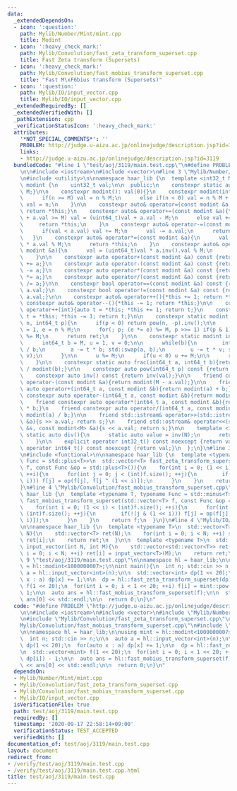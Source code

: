 ```yaml
---
data:
  _extendedDependsOn:
  - icon: ':question:'
    path: Mylib/Number/Mint/mint.cpp
    title: Modint
  - icon: ':heavy_check_mark:'
    path: Mylib/Convolution/fast_zeta_transform_superset.cpp
    title: Fast Zeta transform (Supersets)
  - icon: ':heavy_check_mark:'
    path: Mylib/Convolution/fast_mobius_transform_superset.cpp
    title: "Fast M\xF6bius transform (Supersets)"
  - icon: ':question:'
    path: Mylib/IO/input_vector.cpp
    title: Mylib/IO/input_vector.cpp
  _extendedRequiredBy: []
  _extendedVerifiedWith: []
  _pathExtension: cpp
  _verificationStatusIcon: ':heavy_check_mark:'
  attributes:
    '*NOT_SPECIAL_COMMENTS*': ''
    PROBLEM: http://judge.u-aizu.ac.jp/onlinejudge/description.jsp?id=3119
    links:
    - http://judge.u-aizu.ac.jp/onlinejudge/description.jsp?id=3119
  bundledCode: "#line 1 \"test/aoj/3119/main.test.cpp\"\n#define PROBLEM \"http://judge.u-aizu.ac.jp/onlinejudge/description.jsp?id=3119\"\
    \n\n#include <iostream>\n#include <vector>\n#line 3 \"Mylib/Number/Mint/mint.cpp\"\
    \n#include <utility>\n\nnamespace haar_lib {\n  template <int32_t M>\n  class\
    \ modint {\n    uint32_t val;\n\n  public:\n    constexpr static auto mod(){return\
    \ M;}\n\n    constexpr modint(): val(0){}\n    constexpr modint(int64_t n){\n\
    \      if(n >= M) val = n % M;\n      else if(n < 0) val = n % M + M;\n      else\
    \ val = n;\n    }\n\n    constexpr auto& operator=(const modint &a){val = a.val;\
    \ return *this;}\n    constexpr auto& operator+=(const modint &a){\n      if(val\
    \ + a.val >= M) val = (uint64_t)val + a.val - M;\n      else val += a.val;\n \
    \     return *this;\n    }\n    constexpr auto& operator-=(const modint &a){\n\
    \      if(val < a.val) val += M;\n      val -= a.val;\n      return *this;\n \
    \   }\n    constexpr auto& operator*=(const modint &a){\n      val = (uint64_t)val\
    \ * a.val % M;\n      return *this;\n    }\n    constexpr auto& operator/=(const\
    \ modint &a){\n      val = (uint64_t)val * a.inv().val % M;\n      return *this;\n\
    \    }\n\n    constexpr auto operator+(const modint &a) const {return modint(*this)\
    \ += a;}\n    constexpr auto operator-(const modint &a) const {return modint(*this)\
    \ -= a;}\n    constexpr auto operator*(const modint &a) const {return modint(*this)\
    \ *= a;}\n    constexpr auto operator/(const modint &a) const {return modint(*this)\
    \ /= a;}\n\n    constexpr bool operator==(const modint &a) const {return val ==\
    \ a.val;}\n    constexpr bool operator!=(const modint &a) const {return val !=\
    \ a.val;}\n\n    constexpr auto& operator++(){*this += 1; return *this;}\n   \
    \ constexpr auto& operator--(){*this -= 1; return *this;}\n\n    constexpr auto\
    \ operator++(int){auto t = *this; *this += 1; return t;}\n    constexpr auto operator--(int){auto\
    \ t = *this; *this -= 1; return t;}\n\n    constexpr static modint pow(int64_t\
    \ n, int64_t p){\n      if(p < 0) return pow(n, -p).inv();\n\n      int64_t ret\
    \ = 1, e = n % M;\n      for(; p; (e *= e) %= M, p >>= 1) if(p & 1) (ret *= e)\
    \ %= M;\n      return ret;\n    }\n\n    constexpr static modint inv(int64_t a){\n\
    \      int64_t b = M, u = 1, v = 0;\n\n      while(b){\n        int64_t t = a\
    \ / b;\n        a -= t * b; std::swap(a, b);\n        u -= t * v; std::swap(u,\
    \ v);\n      }\n\n      u %= M;\n      if(u < 0) u += M;\n\n      return u;\n\
    \    }\n\n    constexpr static auto frac(int64_t a, int64_t b){return modint(a)\
    \ / modint(b);}\n\n    constexpr auto pow(int64_t p) const {return pow(val, p);}\n\
    \    constexpr auto inv() const {return inv(val);}\n\n    friend constexpr auto\
    \ operator-(const modint &a){return modint(M - a.val);}\n\n    friend constexpr\
    \ auto operator+(int64_t a, const modint &b){return modint(a) + b;}\n    friend\
    \ constexpr auto operator-(int64_t a, const modint &b){return modint(a) - b;}\n\
    \    friend constexpr auto operator*(int64_t a, const modint &b){return modint(a)\
    \ * b;}\n    friend constexpr auto operator/(int64_t a, const modint &b){return\
    \ modint(a) / b;}\n\n    friend std::istream& operator>>(std::istream &s, modint<M>\
    \ &a){s >> a.val; return s;}\n    friend std::ostream& operator<<(std::ostream\
    \ &s, const modint<M> &a){s << a.val; return s;}\n\n    template <int N>\n   \
    \ static auto div(){\n      static auto value = inv(N);\n      return value;\n\
    \    }\n\n    explicit operator int32_t() const noexcept {return val;}\n    explicit\
    \ operator int64_t() const noexcept {return val;}\n  };\n}\n#line 3 \"Mylib/Convolution/fast_zeta_transform_superset.cpp\"\
    \n#include <functional>\n\nnamespace haar_lib {\n  template <typename T, typename\
    \ Func = std::plus<T>>\n  std::vector<T> fast_zeta_transform_superset(std::vector<T>\
    \ f, const Func &op = std::plus<T>()){\n    for(int i = 0; (1 << i) < (int)f.size();\
    \ ++i){\n      for(int j = 0; j < (int)f.size(); ++j){\n        if(!(j & (1 <<\
    \ i))) f[j] = op(f[j], f[j ^ (1 << i)]);\n      }\n    }\n    return f;\n  }\n\
    }\n#line 4 \"Mylib/Convolution/fast_mobius_transform_superset.cpp\"\n\nnamespace\
    \ haar_lib {\n  template <typename T, typename Func = std::minus<T>>\n  std::vector<T>\
    \ fast_mobius_transform_superset(std::vector<T> f, const Func &op = std::minus<T>()){\n\
    \    for(int i = 0; (1 << i) < (int)f.size(); ++i){\n      for(int j = 0; j <\
    \ (int)f.size(); ++j){\n        if(!(j & (1 << i))) f[j] = op(f[j], f[j ^ (1 <<\
    \ i)]);\n      }\n    }\n    return f;\n  }\n}\n#line 4 \"Mylib/IO/input_vector.cpp\"\
    \n\nnamespace haar_lib {\n  template <typename T>\n  std::vector<T> input_vector(int\
    \ N){\n    std::vector<T> ret(N);\n    for(int i = 0; i < N; ++i) std::cin >>\
    \ ret[i];\n    return ret;\n  }\n\n  template <typename T>\n  std::vector<std::vector<T>>\
    \ input_vector(int N, int M){\n    std::vector<std::vector<T>> ret(N);\n    for(int\
    \ i = 0; i < N; ++i) ret[i] = input_vector<T>(M);\n    return ret;\n  }\n}\n#line\
    \ 9 \"test/aoj/3119/main.test.cpp\"\n\nnamespace hl = haar_lib;\n\nusing mint\
    \ = hl::modint<1000000007>;\n\nint main(){\n  int n; std::cin >> n;\n\n  auto\
    \ a = hl::input_vector<int>(n);\n\n  std::vector<int> dp(1 << 20);\n  for(auto\
    \ x : a) dp[x] += 1;\n\n  dp = hl::fast_zeta_transform_superset(dp);\n\n  std::vector<mint>\
    \ f(1 << 20);\n  for(int i = 0; i < 1 << 20; ++i) f[i] = mint::pow(2, dp[i]) -\
    \ 1;\n\n  auto ans = hl::fast_mobius_transform_superset(f);\n\n  std::cout <<\
    \ ans[0] << std::endl;\n\n  return 0;\n}\n"
  code: "#define PROBLEM \"http://judge.u-aizu.ac.jp/onlinejudge/description.jsp?id=3119\"\
    \n\n#include <iostream>\n#include <vector>\n#include \"Mylib/Number/Mint/mint.cpp\"\
    \n#include \"Mylib/Convolution/fast_zeta_transform_superset.cpp\"\n#include \"\
    Mylib/Convolution/fast_mobius_transform_superset.cpp\"\n#include \"Mylib/IO/input_vector.cpp\"\
    \n\nnamespace hl = haar_lib;\n\nusing mint = hl::modint<1000000007>;\n\nint main(){\n\
    \  int n; std::cin >> n;\n\n  auto a = hl::input_vector<int>(n);\n\n  std::vector<int>\
    \ dp(1 << 20);\n  for(auto x : a) dp[x] += 1;\n\n  dp = hl::fast_zeta_transform_superset(dp);\n\
    \n  std::vector<mint> f(1 << 20);\n  for(int i = 0; i < 1 << 20; ++i) f[i] = mint::pow(2,\
    \ dp[i]) - 1;\n\n  auto ans = hl::fast_mobius_transform_superset(f);\n\n  std::cout\
    \ << ans[0] << std::endl;\n\n  return 0;\n}\n"
  dependsOn:
  - Mylib/Number/Mint/mint.cpp
  - Mylib/Convolution/fast_zeta_transform_superset.cpp
  - Mylib/Convolution/fast_mobius_transform_superset.cpp
  - Mylib/IO/input_vector.cpp
  isVerificationFile: true
  path: test/aoj/3119/main.test.cpp
  requiredBy: []
  timestamp: '2020-09-17 22:58:14+09:00'
  verificationStatus: TEST_ACCEPTED
  verifiedWith: []
documentation_of: test/aoj/3119/main.test.cpp
layout: document
redirect_from:
- /verify/test/aoj/3119/main.test.cpp
- /verify/test/aoj/3119/main.test.cpp.html
title: test/aoj/3119/main.test.cpp
---
```

